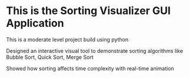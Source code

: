 # This is the Sorting Visualizer GUI Application

This is a moderate level project build using python

Designed an interactive visual tool to demonstrate sorting algorithms like Bubble Sort, Quick Sort, Merge Sort

Showed how sorting affects time complexity with real-time animation